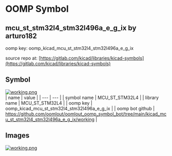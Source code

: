 # OOMP Symbol  
## mcu_st_stm32l4_stm32l496a_e_g_ix  by arturo182  
  
oomp key: oomp_kicad_mcu_st_stm32l4_stm32l496a_e_g_ix  
  
source repo at: [https://gitlab.com/kicad/libraries/kicad-symbols](https://gitlab.com/kicad/libraries/kicad-symbols)  
## Symbol  
  
[![working.png](working_600.png)](working.png)  
| name | value | 
| --- | --- | 
| symbol name | MCU_ST_STM32L4 | 
| library name | MCU_ST_STM32L4 | 
| oomp key | oomp_kicad_mcu_st_stm32l4_stm32l496a_e_g_ix | 
| oomp bot github | https://github.com/oomlout/oomlout_oomp_symbol_bot/tree/main/kicad_mcu_st_stm32l4_stm32l496a_e_g_ix/working | 
## Images  
  
[![working.png](working_140.png)](working.png)  

